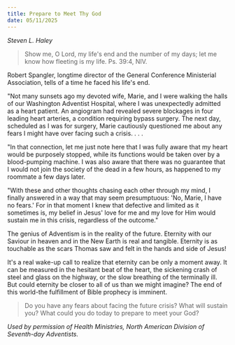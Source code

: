 ```yaml
---
title: Prepare to Meet Thy God
date: 05/11/2025
---
```


_Steven L. Haley_

> <p></p>
> Show me, O Lord, my life's end and the number of my days; let me know how fleeting is my life. Ps. 39:4, NIV.

Robert Spangler, longtime director of the General Conference Ministerial Association, tells of a time he faced his life's end.

"Not many sunsets ago my devoted wife, Marie, and I were walking the halls of our Washington Adventist Hospital, where I was unexpectedly admitted as a heart patient. An angiogram had revealed severe blockages in four leading heart arteries, a condition requiring bypass surgery. The next day, scheduled as I was for surgery, Marie cautiously questioned me about any fears I might have over facing such a crisis. . . .

"In that connection, let me just note here that I was fully aware that my heart would be purposely stopped, while its functions would be taken over by a blood-pumping machine. I was also aware that there was no guarantee that I would not join the society of the dead in a few hours, as happened to my roommate a few days later.

"With these and other thoughts chasing each other through my mind, I finally answered in a way that may seem presumptuous: 'No, Marie, I have no fears.' For in that moment I knew that defective and limited as it sometimes is, my belief in Jesus' love for me and my love for Him would sustain me in this crisis, regardless of the outcome."

The genius of Adventism is in the reality of the future. Eternity with our Saviour in heaven and in the New Earth is real and tangible. Eternity is as touchable as the scars Thomas saw and felt in the hands and side of Jesus!

It's a real wake-up call to realize that eternity can be only a moment away. It can be measured in the hesitant beat of the heart, the sickening crash of steel and glass on the highway, or the slow breathing of the terminally ill. But could eternity be closer to all of us than we might imagine? The end of this world-the fulfillment of Bible prophecy is imminent.

> <callout></callout>
> Do you have any fears about facing the future crisis? What will sustain you? What could you do today to prepare to meet your God?

_Used by permission of Health Ministries, North American Division of Seventh-day Adventists._